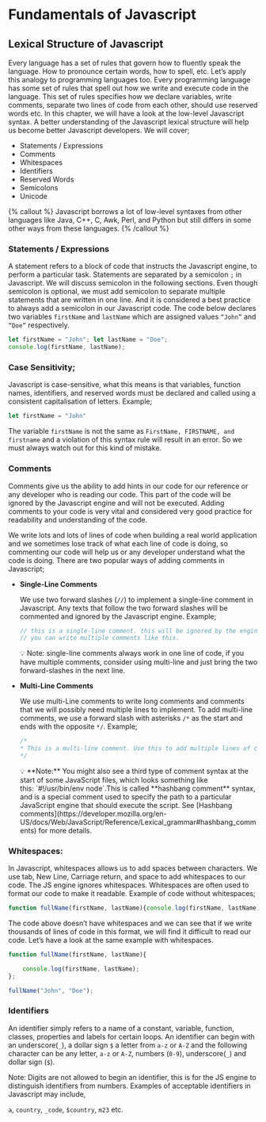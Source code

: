# Fundamentals of Javascript

## Lexical Structure of Javascript

Every language has a set of rules that govern how to fluently speak the language. How to pronounce certain words, how to spell, etc. Let’s apply this analogy to programming languages too. Every programming language has some set of rules that spell out how we write and execute code in the language. This set of rules specifies how we declare variables, write comments, separate two lines of code from each other, should use reserved words etc. In this chapter, we will have a look at the low-level Javascript syntax. A better understanding of the Javascript lexical structure will help us become better Javascript developers. We will cover;

- Statements / Expressions
- Comments
- Whitespaces
- Identifiers
- Reserved Words
- Semicolons
- Unicode

{% callout %}
Javascript borrows a lot of low-level syntaxes from other languages like Java, C++, C, Awk, Perl, and Python but still differs in some other ways from these languages.
{% /callout %}

### Statements / Expressions

A statement refers to a block of code that instructs the Javascript engine, to perform a particular task. Statements are separated by a semicolon `;` in Javascript. We will discuss semicolon in the following sections. Even though semicolon is optional, we must add semicolon to separate multiple statements that are written in one line. And it is considered a best practice to always add a semicolon in our Javascript code. The code below declares two variables `firstName` and `lastName` which are assigned values `“John”` and `“Doe”` respectively.

```jsx
let firstName = "John"; let lastName = "Doe";
console.log(firstName, lastName);
```

### Case Sensitivity;

Javascript is case-sensitive, what this means is that variables, function names, identifiers, and reserved words must be declared and called using a consistent capitalisation of letters. Example;

```jsx
let firstName = "John"
```

The variable `firstName` is not the same as `FirstName, FIRSTNAME, and firstname` and a violation of this syntax rule will result in an error. So we must always watch out for this kind of mistake.

### Comments

Comments give us the ability to add hints in our code for our reference or any developer who is reading our code. This part of the code will be ignored by the Javascript engine and will not be executed. Adding comments to your code is very vital and considered very good practice for readability and understanding of the code. 

We write lots and lots of lines of code when building a real world application and we sometimes lose track of what each line of code is doing, so commenting our code will help us or any developer understand what the code is doing. There are two popular ways of adding comments in Javascript;

- **Single-Line Comments**
    
    We use two forward slashes  (`//`) to implement a single-line comment in Javascript. Any texts that follow the two forward slashes will be commented and ignored by the Javascript engine. Example;
    
    ```jsx
    // this is a single-line comment. this will be ignored by the engine
    // you can write multiple comments like this.
    ```
    
    <aside>
    💡 Note: single-line comments always work in one line of code, if you have multiple comments, consider using multi-line and just bring the two forward-slashes in the next line.
    
    </aside>
    
- **Multi-Line Comments**
    
    We use multi-Line comments to write long comments and comments that we will possibly need multiple lines to implement. To add multi-line comments, we use a forward slash with asterisks `/*`  as the start and ends with the opposite `*/`. Example;
    
    ```jsx
    /*
    * This is a multi-line comment. Use this to add multiple lines of comments in * your code.
    */
    ```
    
    <aside>
    💡 **Note:** You might also see a third type of comment syntax at the start of some JavaScript files, which looks something like this: `#!/usr/bin/env node`.This is called **hashbang comment** syntax, and is a special comment used to specify the path to a particular JavaScript engine that should execute the script. See [Hashbang comments](https://developer.mozilla.org/en-US/docs/Web/JavaScript/Reference/Lexical_grammar#hashbang_comments) for more details.
    
    </aside>
    

### Whitespaces:

In Javascript, whitespaces allows us to add spaces between characters. We use tab, New Line, Carriage return, and space to add whitespaces to our code. The JS engine ignores whitespaces. Whitespaces are often used to format our code to make it readable. Example of code without whitespaces;

```jsx
function fullName(firstName, lastName){console.log(firstName, lastName)}; fullName("John", "Doe")
```

The code above doesn’t have whitespaces and we can see that if we write thousands of lines of code in this format, we will find it difficult to read our code. Let’s have a look at the same example with whitespaces.

```jsx
function fullName(firstName, lastName){

	console.log(firstName, lastName);
};

fullName("John", "Doe");
```

### Identifiers

An identifier simply refers to a name of a constant, variable, function, classes, properties and labels for certain loops. An identifier can begin with an underscore(`_`), a dollar sign `$` a letter from `a-z` or `A-Z` and the following character can be any letter, `a-z` or `A-Z`, numbers (`0-9`), underscore(`_`) and dollar sign (`$`).

Note: Digits are not allowed to begin an identifier, this is for the JS engine to distinguish identifiers from numbers. Examples of acceptable identifiers in Javascript may include, 

`a`, `country`, `_code`, `$country`, `m23` etc.